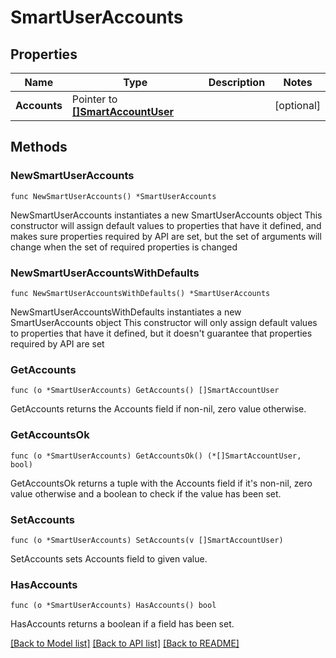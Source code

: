 # SmartUserAccounts

## Properties

Name | Type | Description | Notes
------------ | ------------- | ------------- | -------------
**Accounts** | Pointer to [**[]SmartAccountUser**](SmartAccountUser.md) |  | [optional] 

## Methods

### NewSmartUserAccounts

`func NewSmartUserAccounts() *SmartUserAccounts`

NewSmartUserAccounts instantiates a new SmartUserAccounts object
This constructor will assign default values to properties that have it defined,
and makes sure properties required by API are set, but the set of arguments
will change when the set of required properties is changed

### NewSmartUserAccountsWithDefaults

`func NewSmartUserAccountsWithDefaults() *SmartUserAccounts`

NewSmartUserAccountsWithDefaults instantiates a new SmartUserAccounts object
This constructor will only assign default values to properties that have it defined,
but it doesn't guarantee that properties required by API are set

### GetAccounts

`func (o *SmartUserAccounts) GetAccounts() []SmartAccountUser`

GetAccounts returns the Accounts field if non-nil, zero value otherwise.

### GetAccountsOk

`func (o *SmartUserAccounts) GetAccountsOk() (*[]SmartAccountUser, bool)`

GetAccountsOk returns a tuple with the Accounts field if it's non-nil, zero value otherwise
and a boolean to check if the value has been set.

### SetAccounts

`func (o *SmartUserAccounts) SetAccounts(v []SmartAccountUser)`

SetAccounts sets Accounts field to given value.

### HasAccounts

`func (o *SmartUserAccounts) HasAccounts() bool`

HasAccounts returns a boolean if a field has been set.


[[Back to Model list]](../README.md#documentation-for-models) [[Back to API list]](../README.md#documentation-for-api-endpoints) [[Back to README]](../README.md)


